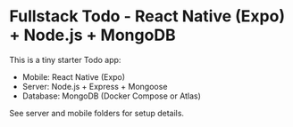 # Fullstack Todo - React Native (Expo) + Node.js + MongoDB

This is a tiny starter Todo app:
- Mobile: React Native (Expo)
- Server: Node.js + Express + Mongoose
- Database: MongoDB (Docker Compose or Atlas)

See server and mobile folders for setup details.

